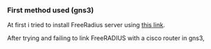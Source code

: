 ### First method used (gns3)

At first i tried to install FreeRadius server using [this link](https://computingforgeeks.com/how-to-install-freeradius-and-daloradius-on-ubuntu/). 

After trying and failing to link FreeRADIUS with a cisco router in gns3,
